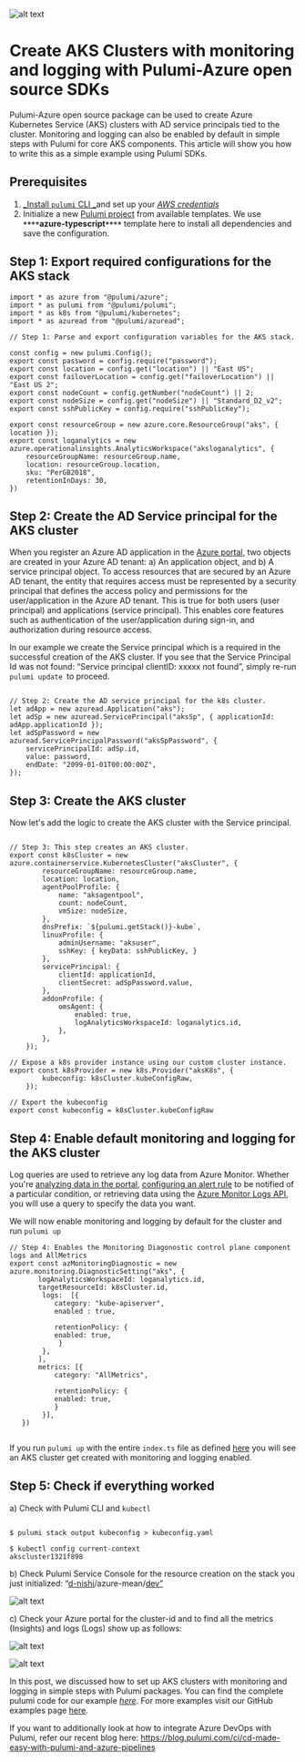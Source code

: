
![alt text](https://github.com/d-nishi/solutions/blob/master/feaured-image.png)

# Create AKS Clusters with monitoring and logging with Pulumi-Azure open source SDKs

Pulumi-Azure open source package can be used to create Azure Kubernetes Service (AKS) clusters with AD service principals tied to the cluster. Monitoring and logging can also be enabled by default in simple steps with Pulumi for core AKS components. This article will show you how to write this as a simple example using Pulumi SDKs.

## Prerequisites

1. [_Install `pulumi` CLI _](https://pulumi.io/quickstart/install.html)and set up your [_AWS credentials_](https://pulumi.io/quickstart/aws/setup.html)
2. Initialize a new [Pulumi project](https://pulumi.io/reference/project.html) from available templates. We use **`****`azure-typescript`****`** template here to install all dependencies and save the configuration.

## Step 1: Export required configurations for the AKS stack

```
import * as azure from "@pulumi/azure";
import * as pulumi from "@pulumi/pulumi";
import * as k8s from "@pulumi/kubernetes";
import * as azuread from "@pulumi/azuread";

// Step 1: Parse and export configuration variables for the AKS stack.

const config = new pulumi.Config();
export const password = config.require("password");
export const location = config.get("location") || "East US";
export const failoverLocation = config.get("failoverLocation") || "East US 2";
export const nodeCount = config.getNumber("nodeCount") || 2;
export const nodeSize = config.get("nodeSize") || "Standard_D2_v2";
export const sshPublicKey = config.require("sshPublicKey");

export const resourceGroup = new azure.core.ResourceGroup("aks", { location });
export const loganalytics = new azure.operationalinsights.AnalyticsWorkspace("aksloganalytics", {
    resourceGroupName: resourceGroup.name,
    location: resourceGroup.location,
    sku: "PerGB2018",
    retentionInDays: 30,
})
```

## Step 2: Create the AD Service principal for the AKS cluster

When you register an Azure AD application in the [Azure portal](https://portal.azure.com/), two objects are created in your Azure AD tenant: a) An application object, and b) A service principal object. To access resources that are secured by an Azure AD tenant, the entity that requires access must be represented by a security principal that defines the access policy and permissions for the user/application in the Azure AD tenant. This is true for both users (user principal) and applications (service principal). This enables core features such as authentication of the user/application during sign-in, and authorization during resource access.

In our example we create the Service principal which is a required in the successful creation of the AKS cluster. If you see that the Service Principal Id was not found: “Service principal clientID: xxxxx not found”, simply re-run `pulumi update `to proceed.

```

// Step 2: Create the AD service principal for the k8s cluster.
let adApp = new azuread.Application("aks");
let adSp = new azuread.ServicePrincipal("aksSp", { applicationId: adApp.applicationId });
let adSpPassword = new azuread.ServicePrincipalPassword("aksSpPassword", {
    servicePrincipalId: adSp.id,
    value: password,
    endDate: "2099-01-01T00:00:00Z",
});

```

## Step 3: Create the AKS cluster

Now let's add the logic to create the AKS cluster with the Service principal.

```

// Step 3: This step creates an AKS cluster.
export const k8sCluster = new azure.containerservice.KubernetesCluster("aksCluster", {
        resourceGroupName: resourceGroup.name,
        location: location,
        agentPoolProfile: {
            name: "aksagentpool",
            count: nodeCount,
            vmSize: nodeSize,
        },
        dnsPrefix: `${pulumi.getStack()}-kube`,
        linuxProfile: {
            adminUsername: "aksuser", 
            sshKey: { keyData: sshPublicKey, }
        },
        servicePrincipal: {
            clientId: applicationId,
            clientSecret: adSpPassword.value,
        },
        addonProfile: {
            omsAgent: {
                enabled: true,
                logAnalyticsWorkspaceId: loganalytics.id,
            },
        },
    }); 

// Expose a k8s provider instance using our custom cluster instance.
export const k8sProvider = new k8s.Provider("aksK8s", {
        kubeconfig: k8sCluster.kubeConfigRaw,
    });

// Export the kubeconfig
export const kubeconfig = k8sCluster.kubeConfigRaw

```

## Step 4: Enable default monitoring and logging for the AKS cluster

Log queries are used to retrieve any log data from Azure Monitor. Whether you're [analyzing data in the portal](https://docs.microsoft.com/en-us/azure/azure-monitor/log-query/portals), [configuring an alert rule](https://docs.microsoft.com/en-us/azure/azure-monitor/platform/alerts-metric) to be notified of a particular condition, or retrieving data using the [Azure Monitor Logs API](https://dev.loganalytics.io/), you will use a query to specify the data you want. 

We will now enable monitoring and logging by default for the cluster and run `pulumi up` 

```
// Step 4: Enables the Monitoring Diagonostic control plane component logs and AllMetrics   
export const azMonitoringDiagnostic = new azure.monitoring.DiagnosticSetting("aks", {
       logAnalyticsWorkspaceId: loganalytics.id,
       targetResourceId: k8sCluster.id,
        logs:  [{
           category: "kube-apiserver",
           enabled : true,
        
           retentionPolicy: {
           enabled: true,
            }
        },
       ],
       metrics: [{
           category: "AllMetrics",
        
           retentionPolicy: {
           enabled: true,
           }
        }],
   })
   
```

If you run `pulumi up` with the entire `index.ts` file as defined [here](https://gist.github.com/d-nishi/b757e1e8b3ebe187d81ce32a4d15525e) you will see an AKS cluster get created with monitoring and logging enabled. 

## Step 5: Check if everything worked

a) Check with Pulumi CLI and `kubectl`


```

$ pulumi stack output kubeconfig > kubeconfig.yaml

$ kubectl config current-context
akscluster1321f898
```

b) Check Pulumi Service Console for the resource creation on the stack you just initialized: “[d-nishi](https://app.pulumi.com/d-nishi)/azure-mean/[dev”](https://app.pulumi.com/d-nishi/azure-mean/dev)


![alt text](https://github.com/d-nishi/solutions/blob/master/pulumi-console.png)


c) Check your Azure portal for the cluster-id and to find all the metrics (Insights) and logs (Logs) show up as follows:


![alt text](https://github.com/d-nishi/solutions/blob/master/metrics.png)



![alt text](https://github.com/d-nishi/solutions/blob/master/logs.png)


In this post, we discussed how to set up AKS clusters with monitoring and logging in simple steps with Pulumi packages. You can find the complete pulumi code for our example [_here_](https://gist.github.com/d-nishi/b757e1e8b3ebe187d81ce32a4d15525e). For more examples visit our GitHub examples page [here](https://github.com/pulumi/examples). 

If you want to additionally look at how to integrate Azure DevOps with Pulumi, refer our recent blog here: https://blog.pulumi.com/ci/cd-made-easy-with-pulumi-and-azure-pipelines
